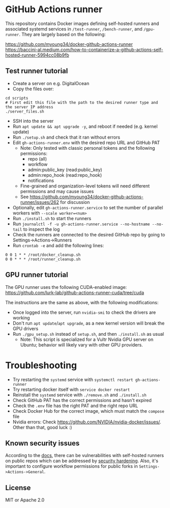 # GitHub Actions runner
This repository contains Docker images defining self-hosted runners and associated systemd services in `/test-runner`, `/bench-runner`, and `/gpu-runner`. They are largely based on the following:

https://github.com/myoung34/docker-github-actions-runner  
https://baccini-al.medium.com/how-to-containerize-a-github-actions-self-hosted-runner-5994cc08b9fb

## Test runner tutorial
- Create a server on e.g. DigitalOcean
- Copy the files over:
```
cd scripts
# First edit this file with the path to the desired runner type and the server IP address
./server_files.sh
```
- SSH into the server
- Run `apt update && apt upgrade -y`, and reboot if needed (e.g. kernel update)
- Run `./setup.sh` and check that it ran without errors
- Edit `gh-actions-runner.env` with the desired repo URL and GitHub PAT
    - Note: Only tested with classic personal tokens and the following permissions:
        - repo (all)
        - workflow
        - admin:public_key (read:public_key)
        - admin:repo_hook (read:repo_hook)
        - notifications
    - Fine-grained and organization-level tokens will need different permissions and may cause issues
    - See https://github.com/myoung34/docker-github-actions-runner/issues/262 for discussion
- Optionally, edit `gh-actions-runner.service` to set the number of parallel workers with `--scale worker=<num>`
- Run `./install.sh` to start the runners
- Run `journalctl -f -u gh-actions-runner.service --no-hostname --no-tail` to inspect the log
- Check the runners are connected to the desired GitHub repo by going to Settings->Actions->Runners
- Run `crontab -e` and add the following lines:
```
0 0 1 * * /root/docker_cleanup.sh
0 0 * * * /root/runner_cleanup.sh
```

## GPU runner tutorial
The GPU runner uses the following CUDA-enabled image: https://github.com/lurk-lab/github-actions-runner-cuda/tree/cuda

The instructions are the same as above, with the following modifications:
- Once logged into the server, run `nvidia-smi` to check the drivers are working
- Don't run `apt update`/`apt upgrade`, as a new kernel version will break the GPU drivers
- Run `./gpu_setup.sh` instead of `setup.sh`, and then `./install.sh` as usual
    - Note: This script is specialized for a Vultr Nvidia GPU server on Ubuntu; behavior will likely vary with other GPU providers.

# Troubleshooting
- Try restarting the `systemd` service with `systemctl restart gh-actions-runner`
- Try restarting docker itself with `service docker restart`
- Reinstall the `systemd` service with `./remove.sh` and `./install.sh`
- Check GitHub PAT has the correct permissions and hasn't expired
- Check the `.env` file has the right PAT and the right repo URL
- Check Docker Hub for the correct image, which must match the `compose` file
- Nvidia errors: Check https://github.com/NVIDIA/nvidia-docker/issues/. Other than that, good luck :)

## Known security issues
According to the [docs](https://docs.github.com/en/actions/hosting-your-own-runners/about-self-hosted-runners#self-hosted-runner-security), there can be vulnerabilities with self-hosted runners on public repos which can be addressed by [security hardening](https://docs.github.com/en/actions/security-guides/security-hardening-for-github-actions#hardening-for-self-hosted-runners). Also, it's important to configure workflow permissions for public forks in `Settings->Actions->General`.

## License
MIT or Apache 2.0
